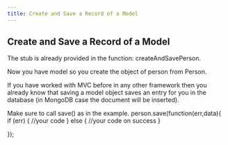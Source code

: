 ```yaml
---
title: Create and Save a Record of a Model
---
```

## Create and Save a Record of a Model

The stub is already provided in the function: createAndSavePerson.

Now you have model so you create the object of person from Person.

If you have worked with MVC before in any other framework then you already know that saving a model object saves an entry for you in the database (in MongoDB case the document will be inserted).

Make sure to call save() as in the example.
person.save(function(err,data){
  if (err)
  {
  //your code
  }
  else
  {
  //your code on success
  }

});
<!-- The article goes here, in GitHub-flavored Markdown. Feel free to add YouTube videos, images, and CodePen/JSBin embeds  -->
